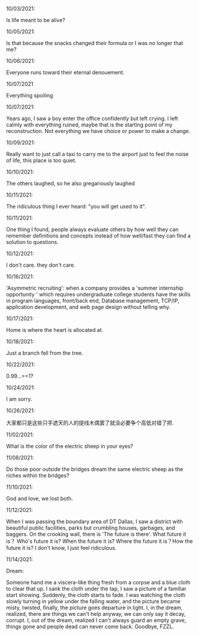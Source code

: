 10/03/2021:

Is life meant to be alive?

10/05/2021:

Is that because the snacks changed their formula or I was no longer that me?

10/06/2021:

Everyone runs toward their eternal denouement.

10/07/2021

Everything spoiling

10/07/2021:

Years ago, I saw a boy enter the office confidently but left crying. I left calmly with everything ruined, maybe that is the starting point of my reconstruction. Not everything we have choice or power to make a change.

10/09/2021:

Really want to just call a taxi to carry me to the airport just to feel the noise of life, this place is too quiet.

10/10/2021:

The others laughed, so he also gregariously laughed

10/11/2021:

The ridiculous thing I ever heard: "you will get used to it".

10/11/2021:

One thing I found, people always evaluate others by how well they can remember definitions and concepts instead of how well/fast they can find a solution to questions.

10/12/2021:

I don't care. they don't care.

10/16/2021:

'Asymmetric recruiting': when a company provides a 'summer internship opportunity ' which requires undergraduate college students have the skills in program languages, front/back end, Database management, TCP/IP, application development, and web page design without telling why.

10/17/2021:

Home is where the heart is allocated at.

10/18/2021:

Just a branch fell from the tree.

10/22/2021:

0.99...==1?

10/24/2021:

I am sorry.

10/26/2021:

大家都只是这些只手遮天的人的提线木偶罢了就没必要争个高低对错了把.

11/02/2021:

What is the color of the electric sheep in your eyes?

11/08/2021:

Do those poor outside the bridges dream the same electric sheep as the riches within the bridges?

11/10/2021:

God and love, we lost both.

11/12/2021:

When I was passing the boundary area of DT Dallas, I saw a district with beautiful public facilities, parks but crumbling houses, garbages, and baggers. On the crooking wall, there is 'The future is there'. What future it is？ Who's future it is? When the future it is? Where the future it is？How the future it is? I don't know, I just feel ridiculous.

11/14/2021:

Dream:

Someone hand me a viscera-like thing fresh from a corpse and a blue cloth to clear that up. I sank the cloth under the tap, I saw a picture of a familiar start showing. Suddenly, the cloth starts to fade. I was watching the cloth slowly turning in yellow under the falling water, and the picture became misty, twisted, finally, the picture goes departure in light. I, in the dream, realized, there are things we can't help anyway, we can only say it decay, corrupt. I, out of the dream, realized I can't always guard an empty grave, things gone and people dead can never come back. Goodbye, FZZL.
